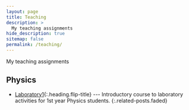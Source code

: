 ```yaml
---
layout: page
title: Teaching
description: >
  My teaching assignments
hide_description: true
sitemap: false
permalink: /teaching/
---
```


My teaching assignments


## Physics
* [Laboratory1]{:.heading.flip-title} --- Introductory course to laboratory activities for 1st year Physics students.
{:.related-posts.faded}

[Laboratory1]: Laboratory1.md